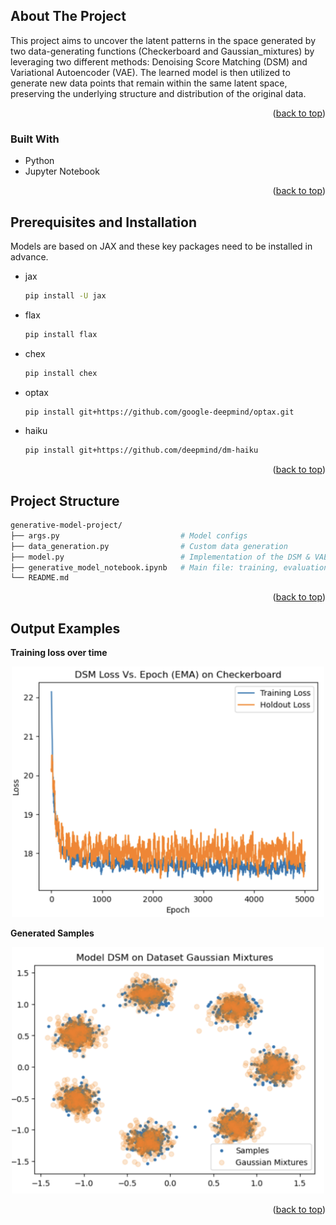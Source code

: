 <a name="readme-top"></a>

## About The Project

This project aims to uncover the latent patterns in the space generated by two data-generating functions (Checkerboard and Gaussian_mixtures) by leveraging two different methods: Denoising Score Matching (DSM) and Variational Autoencoder (VAE). The learned model is then utilized to generate new data points that remain within the same latent space, preserving the underlying structure and distribution of the original data.

<p align="right">(<a href="#readme-top">back to top</a>)</p>



### Built With

* Python
* Jupyter Notebook

<p align="right">(<a href="#readme-top">back to top</a>)</p>

<!-- GETTING STARTED -->


<!-- Prerequisites and Installation -->
## Prerequisites and Installation

 Models are based on JAX and these key packages need to be installed in advance.
* jax

  ```sh
  pip install -U jax
  ```

* flax

  ```sh
  pip install flax
  ```

* chex

  ```sh
  pip install chex
  ```

* optax

  ```sh
  pip install git+https://github.com/google-deepmind/optax.git
  ```

* haiku

  ```sh
  pip install git+https://github.com/deepmind/dm-haiku
  ```

  

<p align="right">(<a href="#readme-top">back to top</a>)</p>



<!-- Project Structure -->

## Project Structure

```sh
generative-model-project/
├── args.py                           # Model configs
├── data_generation.py                # Custom data generation
├── model.py                          # Implementation of the DSM & VAE
├── generative_model_notebook.ipynb   # Main file: training, evaluation, visualization
└── README.md                          
```



<p align="right">(<a href="#readme-top">back to top</a>)</p>



<!-- Output Examples -->
## Output Examples

**Training loss over time**

<p align="center">
  <img src="images/loss.png" alt="Loss Curve" width="500"/>
</p>



**Generated Samples**

<p align="center">
  <img src="images/samples.png" alt="Generated Samples" width="500"/>
</p>



<p align="right">(<a href="#readme-top">back to top</a>)</p>
